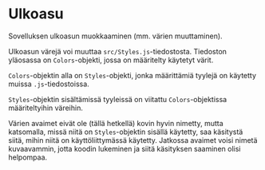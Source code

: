 # Ulkoasu

Sovelluksen ulkoasun muokkaaminen (mm. värien muuttaminen).

Ulkoasun värejä voi muuttaa `src/Styles.js`-tiedostosta. Tiedoston yläosassa on `Colors`-objekti, jossa on määritelty käytetyt värit.

`Colors`-objektin alla on `Styles`-objekti, jonka määrittämiä tyylejä on käytetty muissa `.js`-tiedostoissa.

`Styles`-objektin sisältämissä tyyleissä on viitattu `Colors`-objektissa määriteltyihin väreihin.

Värien avaimet eivät ole (tällä hetkellä) kovin hyvin nimetty, mutta katsomalla, missä niitä on `Styles`-objektin sisällä käytetty, saa käsitystä siitä, mihin niitä on käyttöliittymässä käytetty. Jatkossa avaimet voisi nimetä kuvaavammin, jotta koodin lukeminen ja siitä käsityksen saaminen olisi helpompaa. 
